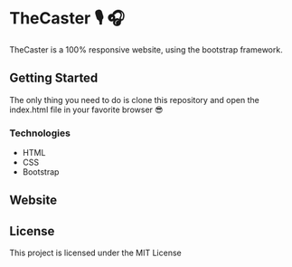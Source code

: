 # TheCaster 🎙 🎧

TheCaster is a 100% responsive website, using the bootstrap framework.

## Getting Started

The only thing you need to do is clone this repository and open the index.html file in your favorite browser 😎

### Technologies

- HTML
- CSS
- Bootstrap

## Website

## License

This project is licensed under the MIT License
